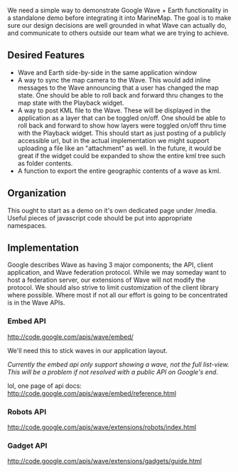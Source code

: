 We need a simple way to demonstrate Google Wave + Earth functionality in a standalone demo before integrating it into MarineMap. The goal is to make sure our design decisions are well grounded in what Wave can actually do, and communicate to others outside our team what we are trying to achieve.

## Desired Features ##

  * Wave and Earth side-by-side in the same application window
  * A way to sync the map camera to the Wave. This would add inline messages to the Wave announcing that a user has changed the map state. One should be able to roll back and forward thru changes to the map state with the Playback widget.
  * A way to post KML file to the Wave. These will be displayed in the application as a layer that can be toggled on/off. One should be able to roll back and forward to show how layers were toggled on/off thru time with the Playback widget. This should start as just posting of a publicly accessible url, but in the actual implementation we might support uploading a file like an "attachment" as well. In the future, it would be great if the widget could be expanded to show the entire kml tree such as folder contents.
  * A function to export the entire geographic contents of a wave as kml.

## Organization ##

This ought to start as a demo on it's own dedicated page under /media. Useful pieces of javascript code should be put into appropriate namespaces.

## Implementation ##

Google describes Wave as having 3 major components; the API, client application, and Wave federation protocol. While we may someday want to host a federation server, our extensions of Wave will not modify the protocol. We should also strive to limit customization of the client library where possible. Where most if not all our effort is going to be concentrated is in the Wave APIs.

### Embed API ###
http://code.google.com/apis/wave/embed/

We'll need this to stick waves in our application layout.

_Currently the embed api only support showing a wave, not the full list-view. This will be a problem if not resolved with a public API on Google's end_.

lol, one page of api docs:
http://code.google.com/apis/wave/embed/reference.html

### Robots API ###

http://code.google.com/apis/wave/extensions/robots/index.html

### Gadget API ###

http://code.google.com/apis/wave/extensions/gadgets/guide.html